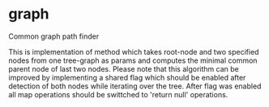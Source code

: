 # graph
Common graph path finder

This is implementation of method which takes root-node and two specified nodes from one tree-graph as params and computes the minimal common parent node of last two nodes. Please note that this algorithm can be improved by implementing a shared flag which should be enabled after detection of both nodes while iterating over the tree. After flag was enabled all map operations should be swittched to 'return null' operations.
